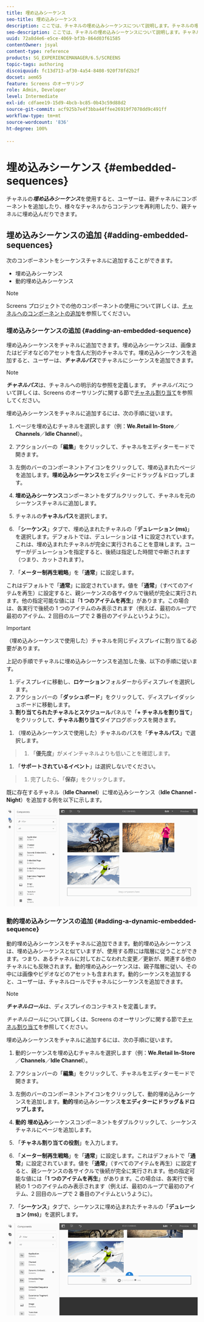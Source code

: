 ```yaml
---
title: 埋め込みシーケンス
seo-title: 埋め込みシーケンス
description: ここでは、チャネルの埋め込みシーケンスについて説明します。チャネルの埋め込みシーケンスを使用すると、ユーザーは、親チャネルにコンポーネントを追加したり、様々なチャネルからコンテンツを再利用したり、親チャネルに埋め込んだりできます。
seo-description: ここでは、チャネルの埋め込みシーケンスについて説明します。チャネルの埋め込みシーケンスを使用すると、ユーザーは、親チャネルにコンポーネントを追加したり、様々なチャネルからコンテンツを再利用したり、親チャネルに埋め込んだりできます。
uuid: 72a8d4e6-e5ce-4069-bf3b-864d03f61585
contentOwner: jsyal
content-type: reference
products: SG_EXPERIENCEMANAGER/6.5/SCREENS
topic-tags: authoring
discoiquuid: fc13d713-af30-4a54-8408-920f78fd2b2f
docset: aem65
feature: Screens のオーサリング
role: Admin, Developer
level: Intermediate
exl-id: cdfaee19-15d9-4bcb-bc85-0b43c59d88d2
source-git-commit: acf925b7e4f3bba44ffee26919f7078dd9c491ff
workflow-type: tm+mt
source-wordcount: '836'
ht-degree: 100%

---
```


# 埋め込みシーケンス {#embedded-sequences}

チャネルの&#x200B;***埋め込みシーケンス***&#x200B;を使用すると、ユーザーは、親チャネルにコンポーネントを追加したり、様々なチャネルからコンテンツを再利用したり、親チャネルに埋め込んだりできます。

## 埋め込みシーケンスの追加 {#adding-embedded-sequences}

次のコンポーネントをシーケンスチャネルに追加することができます。

* 埋め込みシーケンス
* 動的埋め込みシーケンス

>[!NOTE]
>
>Screens プロジェクトでの他のコンポーネントの使用について詳しくは、[チャネルへのコンポーネントの追加](adding-components-to-a-channel.md)を参照してください。

### 埋め込みシーケンスの追加 {#adding-an-embedded-sequence}

埋め込みシーケンスをチャネルに追加できます。埋め込みシーケンスは、画像またはビデオなどのアセットを含んだ別のチャネルです。埋め込みシーケンスを追加すると、ユーザーは、***チャネルパス***&#x200B;でチャネルにシーケンスを追加できます。

>[!NOTE]
>***チャネルパス***は、チャネルへの明示的な参照を定義します。
>*チャネルパス*&#x200B;について詳しくは、Screens のオーサリングに関する節で[チャネル割り当て](channel-assignment.md)を参照してください。

埋め込みシーケンスをチャネルに追加するには、次の手順に従います。

1. ページを埋め込むチャネルを選択します（例：**We.Retail In-Store**／**Channels**／**Idle Channel**）。

1. アクションバーの「**編集**」をクリックして、チャネルをエディターモードで開きます。
1. 左側のバーのコンポーネントアイコンをクリックして、埋め込まれたページを追加します。**埋め込みシーケンス**&#x200B;をエディターにドラッグ＆ドロップします。
1. **埋め込みシーケンス**&#x200B;コンポーネントをダブルクリックして、チャネルを元のシーケンスチャネルに追加します。
1. チャネルの&#x200B;**チャネルパス**&#x200B;を選択します。
1. 「**シーケンス**」タブで、埋め込まれたチャネルの「**デュレーション (ms)**」を選択します。デフォルトでは、デュレーションは **-1** に設定されています。これは、埋め込まれたチャネルが完全に実行されることを意味します。ユーザーがデュレーションを指定すると、後続は指定した時間で中断されます（つまり、カットされます）。

1. 「**メーター制再生戦略**」を「**通常**」に設定します。

これはデフォルトで「**通常**」に設定されています。値を「**通常**」（すべてのアイテムを再生）に設定すると、親シーケンスの各サイクルで後続が完全に実行されます。他の指定可能な値には「**1 つのアイテムを再生**」があります。この場合は、各実行で後続の 1 つのアイテムのみ表示されます（例えば、最初のループで最初のアイテム、2 回目のループで 2 番目のアイテムというように）。

>[!IMPORTANT]
>
>（埋め込みシーケンスで使用した）チャネルを同じディスプレイに割り当てる必要があります。
>
>上記の手順でチャネルに埋め込みシーケンスを追加した後、以下の手順に従います。
>
>1. ディスプレイに移動し、**ロケーション**&#x200B;フォルダーからディスプレイを選択します。
>1. アクションバーの「**ダッシュボード**」をクリックして、ディスプレイダッシュボードに移動します。
>1. **割り当てられたチャネルとスケジュール**&#x200B;パネルで「**+ チャネルを割り当て**」をクリックして、**チャネル割り当て**&#x200B;ダイアログボックスを開きます。

   >
   >
1. （埋め込みシーケンスで使用した）チャネルのパスを「**チャネルパス**」で選択します。
>1. 「**優先度**」がメインチャネルよりも低いことを確認します。

   >
   >
1. 「**サポートされているイベント**」は選択しないでください。
>1. 完了したら、「**保存**」をクリックします。

>



既に存在するチャネル（**Idle Channel**）に埋め込みシーケンス（**Idle Channel - Night**）を追加する例を以下に示します。

![new2](assets/new2.gif)

### 動的埋め込みシーケンスの追加 {#adding-a-dynamic-embedded-sequence}

動的埋め込みシーケンスをチャネルに追加できます。動的埋め込みシーケンスは、埋め込みシーケンスと似ていますが、使用する際には階層に従うことができます。つまり、あるチャネルに対しておこなわれた変更／更新が、関連する他のチャネルにも反映されます。動的埋め込みシーケンスは、親子階層に従い、その中には画像やビデオなどのアセットも含まれます。動的シーケンスを追加すると、ユーザーは、チャネルロールでチャネルにシーケンスを追加できます。

>[!NOTE]
>
>***チャネルロール***&#x200B;は、ディスプレイのコンテキストを定義します。
>
>*チャネルロール*&#x200B;について詳しくは、Screens のオーサリングに関する節で[チャネル割り当て](channel-assignment.md)を参照してください。

埋め込みシーケンスをチャネルに追加するには、次の手順に従います。

1. 動的シーケンスを埋め込むチャネルを選択します（例：**We.Retail In-Store**／**Channels**／**Idle Channel**）。

1. アクションバーの「**編集**」をクリックして、チャネルをエディターモードで開きます。
1. 左側のバーのコンポーネントアイコンをクリックして、動的埋め込みシーケンスを追加します。**動的**&#x200B;埋め込みシーケンス&#x200B;**をエディターにドラッグ＆ドロップします。**

1. **動的** **埋め込み**&#x200B;シーケンスコンポーネントをダブルクリックして、シーケンスチャネルにページを追加します。

1. 「**チャネル割り当ての役割**」を入力します。
1. 「**メーター制再生戦略**」を「**通常**」に設定します。これはデフォルトで「**通常**」に設定されています。値を「**通常**」（すべてのアイテムを再生）に設定すると、親シーケンスの各サイクルで後続が完全に実行されます。他の指定可能な値には「**1 つのアイテムを再生**」があります。この場合は、各実行で後続の 1 つのアイテムのみ表示されます（例えば、最初のループで最初のアイテム、2 回目のループで 2 番目のアイテムというように）。

1. 「**シーケンス**」タブで、シーケンスに埋め込まれたチャネルの「**デュレーション (ms)**」を選択します。

![latest](assets/latest.gif)
